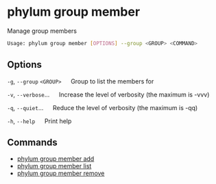 # phylum group member

Manage group members

```sh
Usage: phylum group member [OPTIONS] --group <GROUP> <COMMAND>
```

## Options

`-g`, `--group` `<GROUP>`
&emsp; Group to list the members for

`-v`, `--verbose`...
&emsp; Increase the level of verbosity (the maximum is -vvv)

`-q`, `--quiet`...
&emsp; Reduce the level of verbosity (the maximum is -qq)

`-h`, `--help`
&emsp; Print help

## Commands

* [phylum group member add](./phylum_group_member_add.md)
* [phylum group member list](./phylum_group_member_list.md)
* [phylum group member remove](./phylum_group_member_remove.md)
